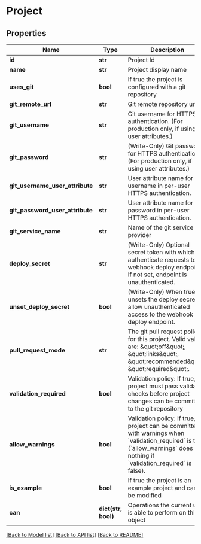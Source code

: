 # Project

## Properties
Name | Type | Description | Notes
------------ | ------------- | ------------- | -------------
**id** | **str** | Project Id | [optional] 
**name** | **str** | Project display name | [optional] 
**uses_git** | **bool** | If true the project is configured with a git repository | [optional] 
**git_remote_url** | **str** | Git remote repository url | [optional] 
**git_username** | **str** | Git username for HTTPS authentication. (For production only, if using user attributes.) | [optional] 
**git_password** | **str** | (Write-Only) Git password for HTTPS authentication. (For production only, if using user attributes.) | [optional] 
**git_username_user_attribute** | **str** | User attribute name for username in per-user HTTPS authentication. | [optional] 
**git_password_user_attribute** | **str** | User attribute name for password in per-user HTTPS authentication. | [optional] 
**git_service_name** | **str** | Name of the git service provider | [optional] 
**deploy_secret** | **str** | (Write-Only) Optional secret token with which to authenticate requests to the webhook deploy endpoint. If not set, endpoint is unauthenticated. | [optional] 
**unset_deploy_secret** | **bool** | (Write-Only) When true, unsets the deploy secret to allow unauthenticated access to the webhook deploy endpoint. | [optional] 
**pull_request_mode** | **str** | The git pull request policy for this project. Valid values are: \&quot;off\&quot;, \&quot;links\&quot;, \&quot;recommended\&quot;, \&quot;required\&quot;. | [optional] 
**validation_required** | **bool** | Validation policy: If true, the project must pass validation checks before project changes can be committed to the git repository | [optional] 
**allow_warnings** | **bool** | Validation policy: If true, the project can be committed with warnings when &#x60;validation_required&#x60; is true. (&#x60;allow_warnings&#x60; does nothing if &#x60;validation_required&#x60; is false). | [optional] 
**is_example** | **bool** | If true the project is an example project and cannot be modified | [optional] 
**can** | **dict(str, bool)** | Operations the current user is able to perform on this object | [optional] 

[[Back to Model list]](../README.md#documentation-for-models) [[Back to API list]](../README.md#documentation-for-api-endpoints) [[Back to README]](../README.md)


